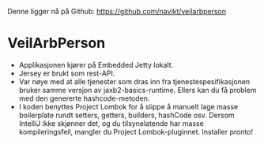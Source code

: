 Denne ligger nå på Github: https://github.com/navikt/veilarbperson

# VeilArbPerson

* Applikasjonen kjører på Embedded Jetty lokalt.
* Jersey er brukt som rest-API.
* Var nøye med at alle tjenester som dras inn fra tjenestespesifikasjonen bruker samme versjon av jaxb2-basics-runtime.
Ellers kan du få problem med den genererte hashcode-metoden.
* I koden benyttes Project Lombok for å slippe å manuelt lage masse boilerplate rundt setters, getters, builders, hashCode osv. Dersom IntelliJ ikke skjønner det, og du tilsynelatende har masse kompileringsfeil, mangler du Project Lombok-pluginnet. Installer pronto!
